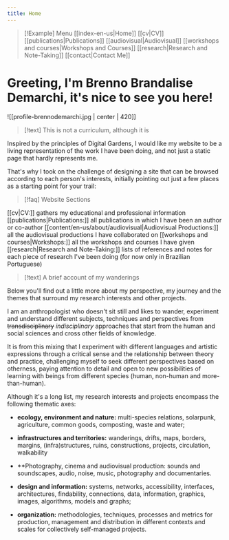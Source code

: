 ```yaml
---
title: Home
---
```


> [!Example] Menu
> [[index-en-us|Home]]   [[cv|CV]]    [[publications|Publications]]   [[audiovisual|Audiovisual]]    [[workshops and courses|Workshops and Courses]] 
> [[research|Research and Note-Taking]] [[contact|Contact Me]]

# Greeting, I'm Brenno Brandalise Demarchi, it's nice to see you here!

![[profile-brennodemarchi.jpg | center | 420]]

> [!text] This is not a curriculum, although it is

Inspired by the principles of Digital Gardens, I would like my website to be a living representation of the work I have been doing, and not just a static page that hardly represents me.

That's why I took on the challenge of designing a site that can be browsed according to each person's interests, initially pointing out just a few places as a starting point for your trail:

> [!faq] Website Sections

[[cv|CV:]] gathers my educational and professional information
[[publications|Publications:]] all publications in which I have been an author or co-author
[[content/en-us/about/audiovisual|Audiovisual Productions:]] all the audiovisual productions I have collaborated on
[[workshops and courses|Workshops:]]  all the workshops and courses I have given
[[research|Research and Note-Taking:]] lists of references and notes for each piece of research I've been doing (for now only in Brazilian Portuguese)

> [!text] A brief account of my wanderings

 Below you'll find out a little more about my perspective, my journey and the themes that surround my research interests and other projects.

I am an anthropologist who doesn't sit still and likes to wander, experiment and understand different subjects, techniques and perspectives from ~~transdisciplinary~~ _indisciplinary_ approaches that start from the human and social sciences and cross other fields of knowledge.

It is from this mixing that I experiment with different languages and artistic expressions through a critical sense and the relationship between theory and practice, challenging myself to seek different perspectives based on otherness, paying attention to detail and open to new possibilities of learning with beings from different species (human, non-human and more-than-human).

Although it's a long list, my research interests and projects encompass the following thematic axes:

- **ecology, environment and nature:** multi-species relations, solarpunk, agriculture, common goods, composting, waste and water;

- **infrastructures and territories:** wanderings, drifts, maps, borders, margins, (infra)structures, ruins, constructions, projects, circulation, walkability

- **Photography, cinema and audiovisual production: sounds and soundscapes, audio, noise, music, photography and documentaries.

- **design and information:** systems, networks, accessibility, interfaces, architectures, findability, connections, data, information, graphics, images, algorithms, models and graphs;

- **organization:** methodologies, techniques, processes and metrics for production, management and distribution in different contexts and scales for collectively self-managed projects.
